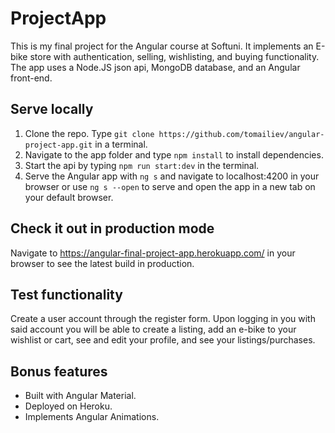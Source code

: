 # ProjectApp

This is my final project for the Angular course at Softuni. It implements an E-bike store with authentication, selling, wishlisting, and buying functionality. The app uses a Node.JS json api, MongoDB database, and an Angular front-end.

## Serve locally

1. Clone the repo. Type `git clone https://github.com/tomailiev/angular-project-app.git` in a terminal.
2. Navigate to the app folder and type `npm install` to install dependencies.
3. Start the api by typing `npm run start:dev` in the terminal.
4. Serve the Angular app with `ng s` and navigate to localhost:4200 in your browser or use `ng s --open` to serve and open the app in a new tab on your default browser.

## Check it out in production mode

Navigate to https://angular-final-project-app.herokuapp.com/ in your browser to see the latest build in production.

## Test functionality

Create a user account through the register form. Upon logging in you with said account you will be able to create a listing, add an e-bike to your wishlist or cart, see and edit your profile, and see your listings/purchases.

## Bonus features

- Built with Angular Material.
- Deployed on Heroku.
- Implements Angular Animations.
